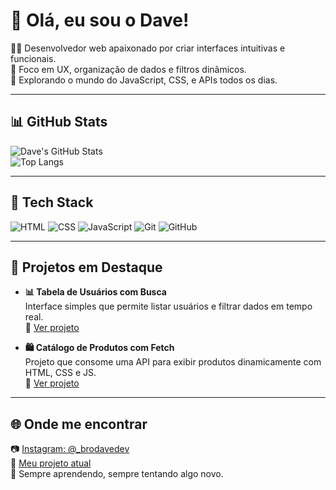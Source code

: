 # 👋 Olá, eu sou o Dave!

🧑‍💻 Desenvolvedor web apaixonado por criar interfaces intuitivas e funcionais.  
🎯 Foco em UX, organização de dados e filtros dinâmicos.  
🚀 Explorando o mundo do JavaScript, CSS, e APIs todos os dias.

---

## 📊 GitHub Stats

![Dave's GitHub Stats](https://github-readme-stats.vercel.app/api?username=Dave-coding-again&show_icons=true&theme=tokyonight)  
![Top Langs](https://github-readme-stats.vercel.app/api/top-langs/?username=Dave-coding-again&layout=compact&theme=dracula)

---


## 🧰 Tech Stack

![HTML](https://img.shields.io/badge/HTML-e34c26?style=for-the-badge&logo=html5&logoColor=white) ![CSS](https://img.shields.io/badge/CSS-264de4?style=for-the-badge&logo=css3&logoColor=white) ![JavaScript](https://img.shields.io/badge/JavaScript-f0db4f?style=for-the-badge&logo=javascript&logoColor=black) ![Git](https://img.shields.io/badge/Git-F05032?style=for-the-badge&logo=git&logoColor=white) ![GitHub](https://img.shields.io/badge/GitHub-181717?style=for-the-badge&logo=github&logoColor=white)

---

## 💼 Projetos em Destaque

- **📊 Tabela de Usuários com Busca**  
  Interface simples que permite listar usuários e filtrar dados em tempo real.  
  🔗 [Ver projeto](https://dave-coding-again.github.io/tabela-de-usuarios-com-busca/)

- **🛍️ Catálogo de Produtos com Fetch**  
  Projeto que consome uma API para exibir produtos dinamicamente com HTML, CSS e JS.  
  🔗 [Ver projeto](https://dave-coding-again.github.io/catalogo-de-produtos/)

---

## 🌐 Onde me encontrar

📷 [Instagram: @_brodavedev](https://instagram.com/_brodavedev)  
📁 [Meu projeto atual](https://dave-coding-again.github.io/meu-projeto2/)  
🧠 Sempre aprendendo, sempre tentando algo novo.
